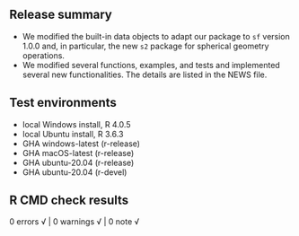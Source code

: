 ## Release summary

- We modified the built-in data objects to adapt our package to `sf` version 1.0.0 and, in particular, the new `s2` package for spherical geometry operations. 
- We modified several functions, examples, and tests and implemented several new functionalities. The details are listed in the NEWS file. 

## Test environments

- local Windows install, R 4.0.5
- local Ubuntu install, R 3.6.3
- GHA windows-latest (r-release)
- GHA macOS-latest (r-release)
- GHA ubuntu-20.04 (r-release)
- GHA ubuntu-20.04 (r-devel)

## R CMD check results

0 errors √ | 0 warnings √ | 0 note √

